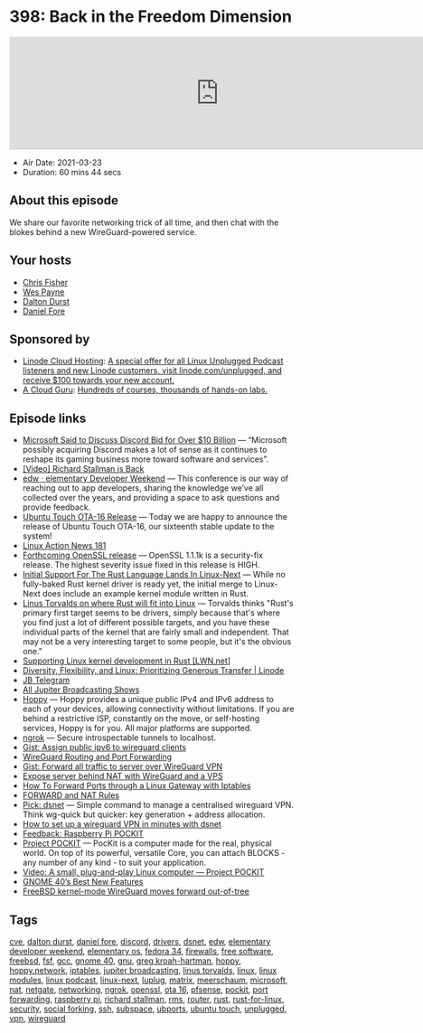 # 398: Back in the Freedom Dimension

<iframe src="https://player.fireside.fm/v2/RUkczH-V+6mqh7FEO?theme=dark" width="740" height="200" frameborder="0" scrolling="no"></iframe>

* Air Date: 2021-03-23
* Duration: 60 mins 44 secs

## About this episode

We share our favorite networking trick of all time, and then chat with the blokes behind a new WireGuard-powered service.

## Your hosts
* [Chris Fisher](https://linuxunplugged.com/hosts/chrislas)
* [Wes Payne](https://linuxunplugged.com/hosts/wes)
* [Dalton Durst](https://linuxunplugged.com/guests/daltondurst)
* [Daniel Fore](https://linuxunplugged.com/guests/danielfore)

## Sponsored by

  * [Linode Cloud Hosting](https://linode.com/unplugged): [A special offer for all Linux Unplugged Podcast listeners and new Linode customers, visit linode.com/unplugged, and receive $100 towards your new account. ](https://linode.com/unplugged)
  * [A Cloud Guru](https://acloudguru.com): [Hundreds of courses, thousands of hands-on labs.](https://acloudguru.com)



## Episode links

  * [Microsoft Said to Discuss Discord Bid for Over $10 Billion](https://www.bloomberg.com/news/articles/2021-03-23/microsoft-said-to-be-in-talks-to-buy-discord-for-more-than-10b "Microsoft Said to Discuss Discord Bid for Over $10 Billion") — “Microsoft possibly acquiring Discord makes a lot of sense as it continues to reshape its gaming business more toward software and services”.
  * [[Video] Richard Stallman is Back](https://streamable.com/nzthxn "\[Video\] Richard Stallman is Back")
  * [edw · elementary Developer Weekend](https://edw.elementary.io/ "edw · elementary Developer Weekend") — This conference is our way of reaching out to app developers, sharing the knowledge we’ve all collected over the years, and providing a space to ask questions and provide feedback.
  * [Ubuntu Touch OTA-16 Release](https://ubports.com/blog/ubport-blogs-news-1/post/ubuntu-touch-ota-16-release-3744 "Ubuntu Touch OTA-16 Release") — Today we are happy to announce the release of Ubuntu Touch OTA-16, our sixteenth stable update to the system!
  * [Linux Action News 181](https://linuxactionnews.com/181 "Linux Action News 181")
  * [Forthcoming OpenSSL release](https://mta.openssl.org/pipermail/openssl-announce/2021-March/000196.html "Forthcoming OpenSSL release") — OpenSSL 1.1.1k is a security-fix release. The highest severity issue fixed in this release is HIGH.
  * [Initial Support For The Rust Language Lands In Linux-Next](https://www.phoronix.com/scan.php?page=news_item&px=Rust-Hits-Linux-Next "Initial Support For The Rust Language Lands In Linux-Next") — While no fully-baked Rust kernel driver is ready yet, the initial merge to Linux-Next does include an example kernel module written in Rust.
  * [Linus Torvalds on where Rust will fit into Linux](https://www.zdnet.com/google-amp/article/linus-torvalds-on-where-rust-will-fit-into-linux/ "Linus Torvalds on where Rust will fit into Linux") — Torvalds thinks "Rust's primary first target seems to be drivers, simply because that's where you find just a lot of different possible targets, and you have these individual parts of the kernel that are fairly small and independent. That may not be a very interesting target to some people, but it's the obvious one."
  * [Supporting Linux kernel development in Rust [LWN.net]](https://lwn.net/Articles/829858/ "Supporting Linux kernel development in Rust \[LWN.net\]")
  * [Diversity, Flexibility, and Linux: Prioritizing Generous Transfer | Linode](https://www.linode.com/blog/networking/diversity-flexibility-and-linux-prioritizing-generous-transfer/ "Diversity, Flexibility, and Linux: Prioritizing Generous Transfer | Linode")
  * [JB Telegram](http://jupiterbroadcasting.com/telegram "JB Telegram")
  * [All Jupiter Broadcasting Shows](https://feed.jupiter.zone/allshows "All Jupiter Broadcasting Shows")
  * [Hoppy](https://hoppy.network/ "Hoppy") — Hoppy provides a unique public IPv4 and IPv6 address to each of your devices, allowing connectivity without limitations. If you are behind a restrictive ISP, constantly on the move, or self-hosting services, Hoppy is for you. All major platforms are supported.
  * [ngrok](https://ngrok.com/ "ngrok") — Secure introspectable tunnels to localhost.
  * [Gist: Assign public ipv6 to wireguard clients](https://gist.github.com/MartinBrugnara/cb0cd5b53a55861d92ecba77c80ba729 "Gist: Assign public ipv6 to wireguard clients")
  * [WireGuard Routing and Port Forwarding](https://kaspars.net/blog/wireguard-routing "WireGuard Routing and Port Forwarding")
  * [Gist: Forward all traffic to server over WireGuard VPN](https://gist.github.com/nealfennimore/92d571db63404e7ddfba660646ceaf0d "Gist: Forward all traffic to server over WireGuard VPN")
  * [Expose server behind NAT with WireGuard and a VPS](https://golb.hplar.ch/2019/01/expose-server-vpn.html "Expose server behind NAT with WireGuard and a VPS")
  * [How To Forward Ports through a Linux Gateway with Iptables](https://www.digitalocean.com/community/tutorials/how-to-forward-ports-through-a-linux-gateway-with-iptables "How To Forward Ports through a Linux Gateway with Iptables")
  * [FORWARD and NAT Rules](https://web.mit.edu/rhel-doc/4/RH-DOCS/rhel-sg-en-4/s1-firewall-ipt-fwd.html "FORWARD and NAT Rules")
  * [Pick: dsnet](https://github.com/naggie/dsnet/ "Pick: dsnet") — Simple command to manage a centralised wireguard VPN. Think wg-quick but quicker: key generation + address allocation.
  * [How to set up a wireguard VPN in minutes with dsnet](https://callanbryant.co.uk/blog/how-to-set-up-a-wireguard-vpn-in-minutes-with-dsnet/#dsnet "How to set up a wireguard VPN in minutes with dsnet")
  * [Feedback: Raspberry Pi POCKIT](https://slexy.org/view/s21J7VZwuH "Feedback: Raspberry Pi POCKIT")
  * [Project POCKIT](https://pockit.ai/ "Project POCKIT") — PocKit is a computer made for the real, physical world. On top of its powerful, versatile Core, you can attach BLOCKS - any number of any kind - to suit your application.
  * [Video: A small, plug-and-play Linux computer — Project POCKIT](https://www.youtube.com/watch?v=L1Ui-y8ajJ0 "Video: A small, plug-and-play Linux computer — Project POCKIT")
  * [GNOME 40’s Best New Features](https://www.omgubuntu.co.uk/2021/03/gnome-40-new-features "GNOME 40’s Best New Features")
  * [FreeBSD kernel-mode WireGuard moves forward out-of-tree](https://arstechnica.com/gadgets/2021/03/freebsd-kernel-mode-wireguard-moves-forward-out-of-tree/ "FreeBSD kernel-mode WireGuard moves forward out-of-tree")



## Tags

[cve](https://linuxunplugged.com/tags/cve), [dalton durst](https://linuxunplugged.com/tags/dalton%20durst), [daniel fore](https://linuxunplugged.com/tags/daniel%20fore), [discord](https://linuxunplugged.com/tags/discord), [drivers](https://linuxunplugged.com/tags/drivers), [dsnet](https://linuxunplugged.com/tags/dsnet), [edw](https://linuxunplugged.com/tags/edw), [elementary developer weekend](https://linuxunplugged.com/tags/elementary%20developer%20weekend), [elementary os](https://linuxunplugged.com/tags/elementary%20os), [fedora 34](https://linuxunplugged.com/tags/fedora%2034), [firewalls](https://linuxunplugged.com/tags/firewalls), [free software](https://linuxunplugged.com/tags/free%20software), [freebsd](https://linuxunplugged.com/tags/freebsd), [fsf](https://linuxunplugged.com/tags/fsf), [gcc](https://linuxunplugged.com/tags/gcc), [gnome 40](https://linuxunplugged.com/tags/gnome%2040), [gnu](https://linuxunplugged.com/tags/gnu), [greg kroah-hartman](https://linuxunplugged.com/tags/greg%20kroah-hartman), [hoppy](https://linuxunplugged.com/tags/hoppy), [hoppy.network](https://linuxunplugged.com/tags/hoppy.network), [iptables](https://linuxunplugged.com/tags/iptables), [jupiter broadcasting](https://linuxunplugged.com/tags/jupiter%20broadcasting), [linus torvalds](https://linuxunplugged.com/tags/linus%20torvalds), [linux](https://linuxunplugged.com/tags/linux), [linux modules](https://linuxunplugged.com/tags/linux%20modules), [linux podcast](https://linuxunplugged.com/tags/linux%20podcast), [linux-next](https://linuxunplugged.com/tags/linux-next), [luplug](https://linuxunplugged.com/tags/luplug), [matrix](https://linuxunplugged.com/tags/matrix), [meerschaum](https://linuxunplugged.com/tags/meerschaum), [microsoft](https://linuxunplugged.com/tags/microsoft), [nat](https://linuxunplugged.com/tags/nat), [netgate](https://linuxunplugged.com/tags/netgate), [networking](https://linuxunplugged.com/tags/networking), [ngrok](https://linuxunplugged.com/tags/ngrok), [openssl](https://linuxunplugged.com/tags/openssl), [ota 16](https://linuxunplugged.com/tags/ota%2016), [pfsense](https://linuxunplugged.com/tags/pfsense), [pockit](https://linuxunplugged.com/tags/pockit), [port forwarding](https://linuxunplugged.com/tags/port%20forwarding), [raspberry pi](https://linuxunplugged.com/tags/raspberry%20pi), [richard stallman](https://linuxunplugged.com/tags/richard%20stallman), [rms](https://linuxunplugged.com/tags/rms), [router](https://linuxunplugged.com/tags/router), [rust](https://linuxunplugged.com/tags/rust), [rust-for-linux](https://linuxunplugged.com/tags/rust-for-linux), [security](https://linuxunplugged.com/tags/security), [social forking](https://linuxunplugged.com/tags/social%20forking), [ssh](https://linuxunplugged.com/tags/ssh), [subspace](https://linuxunplugged.com/tags/subspace), [ubports](https://linuxunplugged.com/tags/ubports), [ubuntu touch](https://linuxunplugged.com/tags/ubuntu%20touch), [unplugged](https://linuxunplugged.com/tags/unplugged), [vpn](https://linuxunplugged.com/tags/vpn), [wireguard](https://linuxunplugged.com/tags/wireguard)